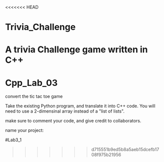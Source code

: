 <<<<<<< HEAD
# Trivia_Challenge
A trivia Challenge game written in C++
=======
# Cpp_Lab_03
convert the tic tac toe game

Take the existing Python program, and translate it into C++ code.
You will need to use a 2-dimensinal array instead of a "list of lists".

make sure to comment your code, and give credit to collaborators.

name your project:

#Lab3_1

>>>>>>> d715551b9ed5b8a5aeb15dcefb1708f975b21956
